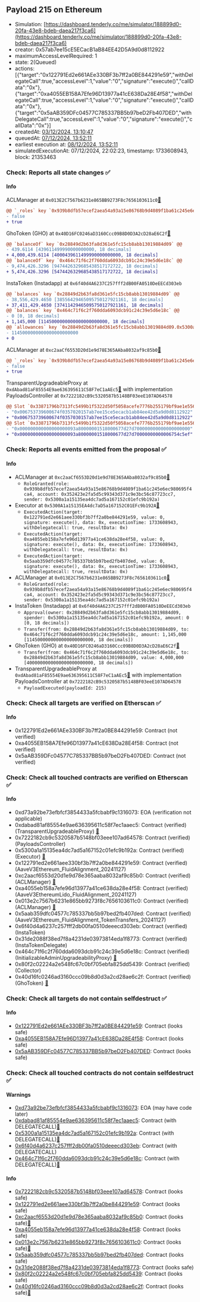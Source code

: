 ## Payload 215 on Ethereum

- Simulation: [https://dashboard.tenderly.co/me/simulator/188899d0-20fa-43e8-bdeb-daea217f3ca6](https://dashboard.tenderly.co/me/simulator/188899d0-20fa-43e8-bdeb-daea217f3ca6)
- creator: 0x57ab7ee15cE5ECacB1aB84EE42D5A9d0d8112922
- maximumAccessLevelRequired: 1
- state: 2(Queued)
- actions: [{"target":"0x122791Ed2e661AEe330BF3b7ff2a0BE844291e59","withDelegateCall":true,"accessLevel":1,"value":"0","signature":"execute()","callData":"0x"},{"target":"0xa4055EB158A7Efe96D13977a41cE638Da28E4f58","withDelegateCall":true,"accessLevel":1,"value":"0","signature":"execute()","callData":"0x"},{"target":"0x5aAB359DFc04577C785337BB5b97beD2Fb407DED","withDelegateCall":true,"accessLevel":1,"value":"0","signature":"execute()","callData":"0x"}]
- createdAt: [03/12/2024, 13:10:47](https://etherscan.io/tx/0xfd9ad3853647a83a17a0c3d1640ddbc92687268ccc623d1f66f37d980fa80cc7)
- queuedAt: [07/12/2024, 13:52:11](https://etherscan.io/tx/0x0229204ad8428db50febd7b93d04bcc27ecf8b469194c44ceed6bd7587098377)
- earliest execution at: [08/12/2024, 13:52:11](https://www.epochconverter.com/countdown?q=1733665931)
- simulatedExecutionAt: 07/12/2024, 22:02:23, timestamp: 1733608943, block: 21353463
### Check: Reports all state changes :white_check_mark:

#### Info


ACLManager at `0x013E2C7567b6231e865BB9273F8c7656103611c0`[:ghost:](https://github.com/bgd-labs/aave-address-book "AaveV3EthereumLido.ACL_MANAGER")
```diff
@@ `_roles` key `0x939b8dfb57ecef2aea54a93a15e86768b9d4089f1ba61c245e6ec980695f4ca4.members.0x352423e2fa5d5c99343d371c9e3bc56c87723cc7` @@
- false
+ true
```

GhoToken (GHO) at `0x40D16FC0246aD3160Ccc09B8D0D3A2cD28aE6C2f`[:ghost:](https://github.com/bgd-labs/aave-address-book "AaveV3Ethereum.ASSETS.GHO.UNDERLYING, MiscEthereum.GHO_TOKEN")
```diff
@@ `balanceOf` key `0x28849d2b63fa8d361e5fc15cb8abb13019884d09` @@
- 439.6114 [439611499990000000000, 18 decimals]
+ 4,000,439.6114 [4000439611499990000000000, 18 decimals]
@@ `balanceOf` key `0x464c71f6c2f760dda6093dcb91c24c39e5d6e18c` @@
- 9,474,426.3296 [9474426329685438517172722, 18 decimals]
+ 5,474,426.3296 [5474426329685438517172722, 18 decimals]
```

InstaToken (Instadapp) at `0x6f40d4A6237C257fff2dB00FA0510DeEECd303eb`
```diff
@@ `balances` key `0x28849d2b63fa8d361e5fc15cb8abb13019884d09` @@
- 38,556,429.4650 [38556429465095750127921161, 18 decimals]
+ 37,411,429.4650 [37411429465095750127921161, 18 decimals]
@@ `balances` key `0x464c71f6c2f760dda6093dcb91c24c39e5d6e18c` @@
- 0 [0, 18 decimals]
+ 1,145,000 [1145000000000000000000000, 18 decimals]
@@ `allowances` key `0x28849d2b63fa8d361e5fc15cb8abb13019884d09.0x5300a1a15135ea4dc7ad5a167152c01efc9b192a` @@
- 1145000000000000000000000
+ 0
```

ACLManager at `0xc2aaCf6553D20d1e9d78E365AAba8032af9c85b0`[:ghost:](https://github.com/bgd-labs/aave-address-book "AaveV3Ethereum.ACL_MANAGER")
```diff
@@ `_roles` key `0x939b8dfb57ecef2aea54a93a15e86768b9d4089f1ba61c245e6ec980695f4ca4.members.0x352423e2fa5d5c99343d371c9e3bc56c87723cc7` @@
- false
+ true
```

TransparentUpgradeableProxy at `0xdAbad81aF85554E9ae636395611C58F7eC1aAEc5`[:ghost:](https://github.com/bgd-labs/aave-address-book "GovernanceV3Ethereum.PAYLOADS_CONTROLLER") with implementation PayloadsController at `0x7222182cB9c5320587b5148BF03eeE107AD64578`
```diff
@@ Slot `0x33871796b7313fc5499b1f5322d50f5058acefe7776b255179bf9ae1e5560202` @@
- "0x006753739600674f0357020157ab7ee15ce5ecacb1ab84ee42d5a9d0d8112922"
+ "0x006753739600674f0357030157ab7ee15ce5ecacb1ab84ee42d5a9d0d8112922"
@@ Slot `0x33871796b7313fc5499b1f5322d50f5058acefe7776b255179bf9ae1e5560203` @@
- "0x000000000000000000093a80000001518000677d27d700000000000000000000"
+ "0x000000000000000000093a80000001518000677d27d70000000000006754c5ef"
```


### Check: Reports all events emitted from the proposal :white_check_mark:

#### Info

- ACLManager at `0xc2aaCf6553D20d1e9d78E365AAba8032af9c85b0`[:ghost:](https://github.com/bgd-labs/aave-address-book "AaveV3Ethereum.ACL_MANAGER")
  - `RoleGranted(role: 0x939b8dfb57ecef2aea54a93a15e86768b9d4089f1ba61c245e6ec980695f4ca4, account: 0x352423e2fa5d5c99343d371c9e3bc56c87723cc7, sender: 0x5300a1a15135ea4dc7ad5a167152c01efc9b192a)`
- Executor at `0x5300A1a15135EA4dc7aD5a167152C01EFc9b192A`[:ghost:](https://github.com/bgd-labs/aave-address-book "AaveV2Ethereum.POOL_ADMIN, AaveV2EthereumAMM.POOL_ADMIN, AaveV3Ethereum.ACL_ADMIN, AaveV3EthereumEtherFi.ACL_ADMIN, AaveV3EthereumLido.ACL_ADMIN, GovernanceV3Ethereum.EXECUTOR_LVL_1")
  - `ExecutedAction(target: 0x122791ed2e661aee330bf3b7ff2a0be844291e59, value: 0, signature: execute(), data: 0x, executionTime: 1733608943, withDelegatecall: true, resultData: 0x)`
  - `ExecutedAction(target: 0xa4055eb158a7efe96d13977a41ce638da28e4f58, value: 0, signature: execute(), data: 0x, executionTime: 1733608943, withDelegatecall: true, resultData: 0x)`
  - `ExecutedAction(target: 0x5aab359dfc04577c785337bb5b97bed2fb407ded, value: 0, signature: execute(), data: 0x, executionTime: 1733608943, withDelegatecall: true, resultData: 0x)`
- ACLManager at `0x013E2C7567b6231e865BB9273F8c7656103611c0`[:ghost:](https://github.com/bgd-labs/aave-address-book "AaveV3EthereumLido.ACL_MANAGER")
  - `RoleGranted(role: 0x939b8dfb57ecef2aea54a93a15e86768b9d4089f1ba61c245e6ec980695f4ca4, account: 0x352423e2fa5d5c99343d371c9e3bc56c87723cc7, sender: 0x5300a1a15135ea4dc7ad5a167152c01efc9b192a)`
- InstaToken (Instadapp) at `0x6f40d4A6237C257fff2dB00FA0510DeEECd303eb`
  - `Approval(owner: 0x28849d2b63fa8d361e5fc15cb8abb13019884d09, spender: 0x5300a1a15135ea4dc7ad5a167152c01efc9b192a, amount: 0 [0, 18 decimals])`
  - `Transfer(from: 0x28849d2b63fa8d361e5fc15cb8abb13019884d09, to: 0x464c71f6c2f760dda6093dcb91c24c39e5d6e18c, amount: 1,145,000 [1145000000000000000000000, 18 decimals])`
- GhoToken (GHO) at `0x40D16FC0246aD3160Ccc09B8D0D3A2cD28aE6C2f`[:ghost:](https://github.com/bgd-labs/aave-address-book "AaveV3Ethereum.ASSETS.GHO.UNDERLYING, MiscEthereum.GHO_TOKEN")
  - `Transfer(from: 0x464c71f6c2f760dda6093dcb91c24c39e5d6e18c, to: 0x28849d2b63fa8d361e5fc15cb8abb13019884d09, value: 4,000,000 [4000000000000000000000000, 18 decimals])`
- TransparentUpgradeableProxy at `0xdAbad81aF85554E9ae636395611C58F7eC1aAEc5`[:ghost:](https://github.com/bgd-labs/aave-address-book "GovernanceV3Ethereum.PAYLOADS_CONTROLLER") with implementation PayloadsController at `0x7222182cB9c5320587b5148BF03eeE107AD64578`
  - `PayloadExecuted(payloadId: 215)`

### Check: Check all targets are verified on Etherscan :white_check_mark:

#### Info

- 0x122791Ed2e661AEe330BF3b7ff2a0BE844291e59: Contract (not verified) 
- 0xa4055EB158A7Efe96D13977a41cE638Da28E4f58: Contract (not verified) 
- 0x5aAB359DFc04577C785337BB5b97beD2Fb407DED: Contract (not verified) 

### Check: Check all touched contracts are verified on Etherscan :white_check_mark:

#### Info

- 0xd73a92be73efbfcf3854433a5fcbabf9c1316073: EOA (verification not applicable)
- 0xdabad81af85554e9ae636395611c58f7ec1aaec5: Contract (verified) (TransparentUpgradeableProxy) [:ghost:](https://github.com/bgd-labs/aave-address-book "GovernanceV3Ethereum.PAYLOADS_CONTROLLER")
- 0x7222182cb9c5320587b5148bf03eee107ad64578: Contract (verified) (PayloadsController) 
- 0x5300a1a15135ea4dc7ad5a167152c01efc9b192a: Contract (verified) (Executor) [:ghost:](https://github.com/bgd-labs/aave-address-book "AaveV2Ethereum.POOL_ADMIN, AaveV2EthereumAMM.POOL_ADMIN, AaveV3Ethereum.ACL_ADMIN, AaveV3EthereumEtherFi.ACL_ADMIN, AaveV3EthereumLido.ACL_ADMIN, GovernanceV3Ethereum.EXECUTOR_LVL_1")
- 0x122791ed2e661aee330bf3b7ff2a0be844291e59: Contract (verified) (AaveV3Ethereum_FluidAlignment_20241127) 
- 0xc2aacf6553d20d1e9d78e365aaba8032af9c85b0: Contract (verified) (ACLManager) [:ghost:](https://github.com/bgd-labs/aave-address-book "AaveV3Ethereum.ACL_MANAGER")
- 0xa4055eb158a7efe96d13977a41ce638da28e4f58: Contract (verified) (AaveV3EthereumLido_FluidAlignment_20241127) 
- 0x013e2c7567b6231e865bb9273f8c7656103611c0: Contract (verified) (ACLManager) [:ghost:](https://github.com/bgd-labs/aave-address-book "AaveV3EthereumLido.ACL_MANAGER")
- 0x5aab359dfc04577c785337bb5b97bed2fb407ded: Contract (verified) (AaveV3Ethereum_FluidAlignment_TokenTransfers_20241127) 
- 0x6f40d4a6237c257fff2db00fa0510deeecd303eb: Contract (verified) (InstaToken) 
- 0x31de2088f38ed7f8a4231de03973814eda1f8773: Contract (verified) (InstaTokenDelegate) 
- 0x464c71f6c2f760dda6093dcb91c24c39e5d6e18c: Contract (verified) (InitializableAdminUpgradeabilityProxy) [:ghost:](https://github.com/bgd-labs/aave-address-book "AaveV2Ethereum.COLLECTOR, AaveV2EthereumAMM.COLLECTOR, AaveV2EthereumArc.COLLECTOR, AaveV3Ethereum.COLLECTOR, AaveV3EthereumEtherFi.COLLECTOR, AaveV3EthereumLido.COLLECTOR")
- 0x80f2c02224a2e548fc67c0bf705ebfa825dd5439: Contract (verified) (Collector) 
- 0x40d16fc0246ad3160ccc09b8d0d3a2cd28ae6c2f: Contract (verified) (GhoToken) [:ghost:](https://github.com/bgd-labs/aave-address-book "AaveV3Ethereum.ASSETS.GHO.UNDERLYING, MiscEthereum.GHO_TOKEN")

### Check: Check all targets do not contain selfdestruct :white_check_mark:

#### Info

- [0x122791Ed2e661AEe330BF3b7ff2a0BE844291e59](https://etherscan.io/address/0x122791Ed2e661AEe330BF3b7ff2a0BE844291e59): Contract (looks safe)
- [0xa4055EB158A7Efe96D13977a41cE638Da28E4f58](https://etherscan.io/address/0xa4055EB158A7Efe96D13977a41cE638Da28E4f58): Contract (looks safe)
- [0x5aAB359DFc04577C785337BB5b97beD2Fb407DED](https://etherscan.io/address/0x5aAB359DFc04577C785337BB5b97beD2Fb407DED): Contract (looks safe)

### Check: Check all touched contracts do not contain selfdestruct :white_check_mark:

#### Warnings

- [0xd73a92be73efbfcf3854433a5fcbabf9c1316073](https://etherscan.io/address/0xd73a92be73efbfcf3854433a5fcbabf9c1316073): EOA (may have code later)
- [0xdabad81af85554e9ae636395611c58f7ec1aaec5](https://etherscan.io/address/0xdabad81af85554e9ae636395611c58f7ec1aaec5): Contract (with DELEGATECALL)[:ghost:](https://github.com/bgd-labs/aave-address-book "GovernanceV3Ethereum.PAYLOADS_CONTROLLER")
- [0x5300a1a15135ea4dc7ad5a167152c01efc9b192a](https://etherscan.io/address/0x5300a1a15135ea4dc7ad5a167152c01efc9b192a): Contract (with DELEGATECALL)[:ghost:](https://github.com/bgd-labs/aave-address-book "AaveV2Ethereum.POOL_ADMIN, AaveV2EthereumAMM.POOL_ADMIN, AaveV3Ethereum.ACL_ADMIN, AaveV3EthereumEtherFi.ACL_ADMIN, AaveV3EthereumLido.ACL_ADMIN, GovernanceV3Ethereum.EXECUTOR_LVL_1")
- [0x6f40d4a6237c257fff2db00fa0510deeecd303eb](https://etherscan.io/address/0x6f40d4a6237c257fff2db00fa0510deeecd303eb): Contract (with DELEGATECALL)
- [0x464c71f6c2f760dda6093dcb91c24c39e5d6e18c](https://etherscan.io/address/0x464c71f6c2f760dda6093dcb91c24c39e5d6e18c): Contract (with DELEGATECALL)[:ghost:](https://github.com/bgd-labs/aave-address-book "AaveV2Ethereum.COLLECTOR, AaveV2EthereumAMM.COLLECTOR, AaveV2EthereumArc.COLLECTOR, AaveV3Ethereum.COLLECTOR, AaveV3EthereumEtherFi.COLLECTOR, AaveV3EthereumLido.COLLECTOR")

#### Info

- [0x7222182cb9c5320587b5148bf03eee107ad64578](https://etherscan.io/address/0x7222182cb9c5320587b5148bf03eee107ad64578): Contract (looks safe)
- [0x122791ed2e661aee330bf3b7ff2a0be844291e59](https://etherscan.io/address/0x122791ed2e661aee330bf3b7ff2a0be844291e59): Contract (looks safe)
- [0xc2aacf6553d20d1e9d78e365aaba8032af9c85b0](https://etherscan.io/address/0xc2aacf6553d20d1e9d78e365aaba8032af9c85b0): Contract (looks safe)[:ghost:](https://github.com/bgd-labs/aave-address-book "AaveV3Ethereum.ACL_MANAGER")
- [0xa4055eb158a7efe96d13977a41ce638da28e4f58](https://etherscan.io/address/0xa4055eb158a7efe96d13977a41ce638da28e4f58): Contract (looks safe)
- [0x013e2c7567b6231e865bb9273f8c7656103611c0](https://etherscan.io/address/0x013e2c7567b6231e865bb9273f8c7656103611c0): Contract (looks safe)[:ghost:](https://github.com/bgd-labs/aave-address-book "AaveV3EthereumLido.ACL_MANAGER")
- [0x5aab359dfc04577c785337bb5b97bed2fb407ded](https://etherscan.io/address/0x5aab359dfc04577c785337bb5b97bed2fb407ded): Contract (looks safe)
- [0x31de2088f38ed7f8a4231de03973814eda1f8773](https://etherscan.io/address/0x31de2088f38ed7f8a4231de03973814eda1f8773): Contract (looks safe)
- [0x80f2c02224a2e548fc67c0bf705ebfa825dd5439](https://etherscan.io/address/0x80f2c02224a2e548fc67c0bf705ebfa825dd5439): Contract (looks safe)
- [0x40d16fc0246ad3160ccc09b8d0d3a2cd28ae6c2f](https://etherscan.io/address/0x40d16fc0246ad3160ccc09b8d0d3a2cd28ae6c2f): Contract (looks safe)[:ghost:](https://github.com/bgd-labs/aave-address-book "AaveV3Ethereum.ASSETS.GHO.UNDERLYING, MiscEthereum.GHO_TOKEN")

